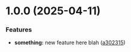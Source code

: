 # 1.0.0 (2025-04-11)


### Features

* **something:** new feature here blah ([a302315](https://github.com/androzo/semantic-release/commit/a30231528203e43eaca56d6b27f45c51a407772f))
